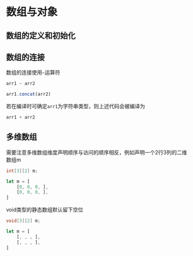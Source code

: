 # 数组与对象

## 数组的定义和初始化

## 数组的连接
数组的连接使用`~`运算符
```d
arr1 ~ arr2
```

```js
arr1.concat(arr2)
```

若在编译时可确定`arr1`为字符串类型，则上述代码会被编译为
```js
arr1 + arr2
```

## 多维数组
需要注意多维数组维度声明顺序与访问的顺序相反，例如声明一个2行3列的二维数组m
```d
int[3][2] m;
```

```js
let m = [
    [0, 0, 0, ],
    [0, 0, 0, ],
]
```

void类型的静态数组默认留下空位

```d
void[3][2] m;
```

```js
let m = [
    [, , , ],
    [, , , ],
]
```